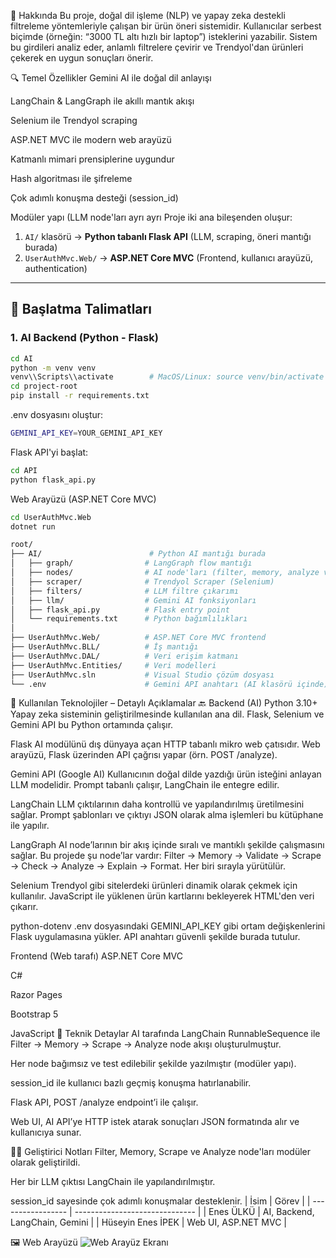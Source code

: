 🧠 Hakkında
Bu proje, doğal dil işleme (NLP) ve yapay zeka destekli filtreleme yöntemleriyle çalışan bir ürün öneri sistemidir. Kullanıcılar serbest biçimde (örneğin: “3000 TL altı hızlı bir laptop”) isteklerini yazabilir. Sistem bu girdileri analiz eder, anlamlı filtrelere çevirir ve Trendyol'dan ürünleri çekerek en uygun sonuçları önerir.

🔍 Temel Özellikler
Gemini AI ile doğal dil anlayışı

LangChain & LangGraph ile akıllı mantık akışı

Selenium ile Trendyol scraping

ASP.NET MVC ile modern web arayüzü

Katmanlı mimari prensiplerine uygundur

Hash algoritması ile şifreleme

Çok adımlı konuşma desteği (session_id)

Modüler yapı (LLM node'ları ayrı ayrı
Proje iki ana bileşenden oluşur:

1. `AI/` klasörü → **Python tabanlı Flask API** (LLM, scraping, öneri mantığı burada)
2. `UserAuthMvc.Web/` → **ASP.NET Core MVC** (Frontend, kullanıcı arayüzü, authentication)

---

## 🚀 Başlatma Talimatları

### 1. AI Backend (Python - Flask)

```bash
cd AI
python -m venv venv
venv\\Scripts\\activate        # MacOS/Linux: source venv/bin/activate
cd project-root
pip install -r requirements.txt
```
.env dosyasını oluştur:
```bash
GEMINI_API_KEY=YOUR_GEMINI_API_KEY
```
Flask API'yi başlat:
```bash
cd API
python flask_api.py
```
Web Arayüzü (ASP.NET Core MVC)
```bash
cd UserAuthMvc.Web
dotnet run
```
```bash
root/
├── AI/                        # Python AI mantığı burada
│   ├── graph/                # LangGraph flow mantığı
│   ├── nodes/                # AI node'ları (filter, memory, analyze vs.)
│   ├── scraper/              # Trendyol Scraper (Selenium)
│   ├── filters/              # LLM filtre çıkarımı
│   ├── llm/                  # Gemini AI fonksiyonları
│   ├── flask_api.py          # Flask entry point
│   └── requirements.txt      # Python bağımlılıkları
│
├── UserAuthMvc.Web/          # ASP.NET Core MVC frontend
├── UserAuthMvc.BLL/          # İş mantığı
├── UserAuthMvc.DAL/          # Veri erişim katmanı
├── UserAuthMvc.Entities/     # Veri modelleri
├── UserAuthMvc.sln           # Visual Studio çözüm dosyası
└── .env                      # Gemini API anahtarı (AI klasörü içinde)
```
🧠 Kullanılan Teknolojiler – Detaylı Açıklamalar
🔙 Backend (AI)
Python 3.10+
Yapay zeka sisteminin geliştirilmesinde kullanılan ana dil. Flask, Selenium ve Gemini API bu Python ortamında çalışır.

Flask
AI modülünü dış dünyaya açan HTTP tabanlı mikro web çatısıdır. Web arayüzü, Flask üzerinden API çağrısı yapar (örn. POST /analyze).

Gemini API (Google AI)
Kullanıcının doğal dilde yazdığı ürün isteğini anlayan LLM modelidir. Prompt tabanlı çalışır, LangChain ile entegre edilir.

LangChain
LLM çıktılarının daha kontrollü ve yapılandırılmış üretilmesini sağlar. Prompt şablonları ve çıktıyı JSON olarak alma işlemleri bu kütüphane ile yapılır.

LangGraph
AI node’larının bir akış içinde sıralı ve mantıklı şekilde çalışmasını sağlar.
Bu projede şu node’lar vardır: Filter → Memory → Validate → Scrape → Check → Analyze → Explain → Format. Her biri sırayla yürütülür.

Selenium
Trendyol gibi sitelerdeki ürünleri dinamik olarak çekmek için kullanılır. JavaScript ile yüklenen ürün kartlarını bekleyerek HTML'den veri çıkarır.

python-dotenv
.env dosyasındaki GEMINI_API_KEY gibi ortam değişkenlerini Flask uygulamasına yükler. API anahtarı güvenli şekilde burada tutulur.

Frontend (Web tarafı)
ASP.NET Core MVC

C#

Razor Pages

Bootstrap 5

JavaScript
🔧 Teknik Detaylar
AI tarafında LangChain RunnableSequence ile Filter → Memory → Scrape → Analyze node akışı oluşturulmuştur.

Her node bağımsız ve test edilebilir şekilde yazılmıştır (modüler yapı).

session_id ile kullanıcı bazlı geçmiş konuşma hatırlanabilir.

Flask API, POST /analyze endpoint’i ile çalışır.

Web UI, AI API’ye HTTP istek atarak sonuçları JSON formatında alır ve kullanıcıya sunar.

👨‍💻 Geliştirici Notları
Filter, Memory, Scrape ve Analyze node'ları modüler olarak geliştirildi.

Her bir LLM çıktısı LangChain ile yapılandırılmıştır.

session_id sayesinde çok adımlı konuşmalar desteklenir.
| İsim              | Görev                          |
| ----------------- | ------------------------------ |
| Enes ÜLKÜ         | AI, Backend, LangChain, Gemini |
| Hüseyin Enes İPEK | Web UI, ASP.NET MVC            |

🖼 Web Arayüzü
![Web Arayüz Ekranı](https://github.com/user-attachments/assets/dd9fe1c8-de30-4c4e-aa32-ef4758331188)
